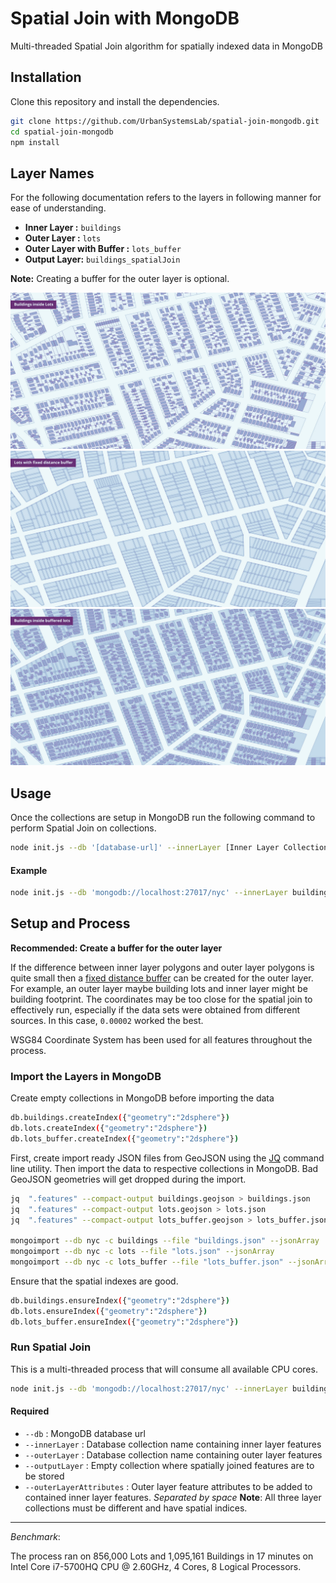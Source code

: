 # Spatial Join with MongoDB
Multi-threaded Spatial Join algorithm for spatially indexed data in MongoDB

## Installation
Clone this repository and install the dependencies.

```sh
git clone https://github.com/UrbanSystemsLab/spatial-join-mongodb.git
cd spatial-join-mongodb
npm install
```

## Layer Names
For the following documentation refers to the layers in following manner for ease of understanding.

- **Inner Layer :** `buildings`
- **Outer Layer :** `lots`
- **Outer Layer with Buffer :** `lots_buffer`
- **Output Layer:** `buildings_spatialJoin`

**Note:** Creating a buffer for the outer layer is optional.

![buildings-and-lots](img/buildings-and-lots.jpg)
![lots-buffered](img/lots-buffered.jpg)
![buildings-and-buffer](img/buildings-and-buffer.jpg)

## Usage
Once the collections are setup in MongoDB run the following command to perform Spatial Join on collections.

```sh
node init.js --db '[database-url]' --innerLayer [Inner Layer Collection] --outerLayer [Outer Layer Collection] --outputLayer [Output Collection] --outerLayerAttributes 'Attribute 0' 'Attribute 1' ... 'Attribute n'
```

#### Example
```sh
node init.js --db 'mongodb://localhost:27017/nyc' --innerLayer buildings --outerLayer lots --outputLayer buildings_spatialJoin --outerLayerAttributes 'borough_code'
```

## Setup and Process

**Recommended: Create a buffer for the outer layer**

If the difference between inner layer polygons and outer layer polygons is quite small then a [fixed distance buffer](https://docs.qgis.org/2.6/en/docs/user_manual/processing_algs/qgis/vector_geometry_tools/fixeddistancebuffer.html) can be created for the outer layer. For example, an outer layer maybe building lots and inner layer might be building footprint. The coordinates may be too close for the spatial join to effectively run, especially if the data sets were obtained from different sources. In this case, `0.00002` worked the best.

WSG84 Coordinate System has been used for all features throughout the process.

### Import the Layers in MongoDB
Create empty collections in MongoDB before importing the data

```sh
db.buildings.createIndex({"geometry":"2dsphere"})
db.lots.createIndex({"geometry":"2dsphere"})
db.lots_buffer.createIndex({"geometry":"2dsphere"})
```

First, create import ready JSON files from GeoJSON using the [JQ](https://stedolan.github.io/jq/) command line utility. Then import the data to respective collections in MongoDB. Bad GeoJSON geometries will get dropped during the import.

```sh
jq  ".features" --compact-output buildings.geojson > buildings.json
jq  ".features" --compact-output lots.geojson > lots.json
jq  ".features" --compact-output lots_buffer.geojson > lots_buffer.json # Optional

mongoimport --db nyc -c buildings --file "buildings.json" --jsonArray
mongoimport --db nyc -c lots --file "lots.json" --jsonArray
mongoimport --db nyc -c lots_buffer --file "lots_buffer.json" --jsonArray # Optional
```

Ensure that the spatial indexes are good.

```sh
db.buildings.ensureIndex({"geometry":"2dsphere"})
db.lots.ensureIndex({"geometry":"2dsphere"})
db.lots_buffer.ensureIndex({"geometry":"2dsphere"})
```

### Run Spatial Join

This is a multi-threaded process that will consume all available CPU cores.

```sh
node init.js --db 'mongodb://localhost:27017/nyc' --innerLayer buildings --outerLayer lots --outputLayer buildings_spatialJoin  --outerLayerAttributes 'borough_code'
```

#### Required
- `--db` : MongoDB database url
- `--innerLayer` : Database collection name containing inner layer features
- `--outerLayer` : Database collection name containing outer layer features 
- `--outputLayer` : Empty collection where spatially joined features are to be stored
- `--outerLayerAttributes` : Outer layer feature attributes to be added to contained inner layer features. *Separated by space*
**Note**: All three layer collections must be different and have spatial indices.

---

*Benchmark*:

The process ran on 856,000 Lots and 1,095,161 Buildings in 17 minutes on Intel Core i7-5700HQ CPU @ 2.60GHz, 4 Cores, 8 Logical Processors.
